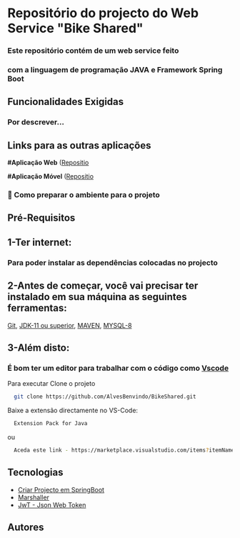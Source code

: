 
# Repositório do projecto do Web Service "Bike Shared"

### Este repositório contém de um web service feito
### com a linguagem de programação JAVA e Framework Spring Boot

## Funcionalidades Exigidas
### Por descrever...

##

## Links para as outras aplicações

**#Aplicação Web** 
([Repositio](https://github.com/mannuelst/bs-admin)

**#Aplicação Móvel** 
([Repositio](https://github.com/AlvesBenvindo/BikeShared)

### 🚀 Como preparar o ambiente para o projeto

## Pré-Requisitos

## 1-Ter internet:
### Para poder instalar as dependências colocadas no projecto

## 2-Antes de começar, você vai precisar ter instalado em sua máquina as seguintes ferramentas: 
[Git](https://git-scm.com/doc), [JDK-11 ou superior](https://www.oracle.com/ae/java/technologies/downloads/), [MAVEN](https://maven.apache.org/), [MYSQL-8](https://www.mysql.com/downloads/)


## 3-Além disto:
### É bom ter um editor para trabalhar com o código como [Vscode](https://code.visualstudio.com/)

Para executar
Clone o projeto

```bash
  git clone https://github.com/AlvesBenvindo/BikeShared.git
```

Baixe a extensão directamente no VS-Code:
```bash
  Extension Pack for Java
```
ou
```bash
  Aceda este link - https://marketplace.visualstudio.com/items?itemName=vscjava.vscode-java-pack
```


## Tecnologias

 - [Criar Projecto em SpringBoot](https://start.spring.io/)
 - [Marshaller](https://docs.oracle.com/javase/8/docs/api/javax/xml/bind/Marshaller.html)
 - [JwT - Json Web Token](https://jwt.io/introduction)



 

 
## Autores


